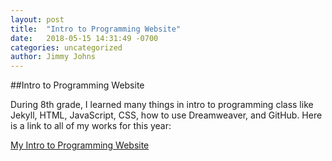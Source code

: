 ```yaml
---
layout: post
title:  "Intro to Programming Website"
date:   2018-05-15 14:31:49 -0700
categories: uncategorized
author: Jimmy Johns
---
```

##Intro to Programming Website

During 8th grade, I learned many things in intro to programming class like Jekyll, HTML, JavaScript, CSS, how to use Dreamweaver, and 
GitHub. Here is a link to all of my works for this year:

[My Intro to Programming Website][link1]

[link1]: /website/
